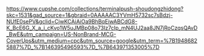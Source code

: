 https://www.cupshe.com/collections/terminalpush-shoudongzhidong?skc=1531&gad_source=1&gbraid=0AAAAAC3YVmH5732sc7sBdzj-NUfE0sePV&gclid=CjwKCAiAiOa9BhBqEiwABCdG8-K_BcE6G_X_a_i_cKvo1W5uJMBp08o73Iz7cIp_mN4UJ2aa8JN7jRoCzqsQAvD_BwE&utm_campaign=US-NonBrand-MCG-CoverUps&utm_medium=cpc&utm_source=google&utm_term=%7B19486825887%7D_%7B146395496593%7D_%7B643971353005%7D
